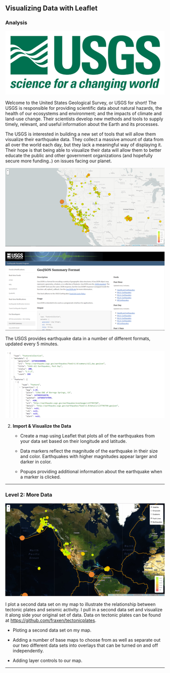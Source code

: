 ## Visualizing Data with Leaflet

### Analysis

![1-Logo](Images/1-Logo.png)

Welcome to the United States Geological Survey, or USGS for short! The USGS is responsible for providing scientific data about natural hazards, the health of our ecosystems and environment; and the impacts of climate and land-use change. Their scientists develop new methods and tools to supply timely, relevant, and useful information about the Earth and its processes. 

The USGS is interested in building a new set of tools that will allow them visualize their earthquake data. They collect a massive amount of data from all over the world each day, but they lack a meaningful way of displaying it. Their hope is that being able to visualize their data will allow them to better educate the public and other government organizations (and hopefully secure more funding..) on issues facing our planet.

![2-BasicMap](Images/2-BasicMap.png)


   ![3-Data](Images/3-Data.png)

   The USGS provides earthquake data in a number of different formats, updated every 5 minutes.

   ![4-JSON](Images/4-JSON.png)

2. **Import & Visualize the Data**

   * Create a map using Leaflet that plots all of the earthquakes from your data set based on their longitude and latitude.

   * Data markers reflect the magnitude of the earthquake in their size and color. Earthquakes with higher magnitudes appear larger and darker in color.

   * Popups providing additional information about the earthquake when a marker is clicked.
   
- - -

### Level 2: More Data

![5-Advanced](Images/5-Advanced.png)

I plot a second data set on my map to illustrate the relationship between tectonic plates and seismic activity. I pull in a second data set and visualize it along side your original set of data. Data on tectonic plates can be found at <https://github.com/fraxen/tectonicplates>.

* Ploting a second data set on my map.

* Adding a number of base maps to choose from as well as separate out our two different data sets into overlays that can be turned on and off independently.

* Adding layer controls to our map.

- - -
